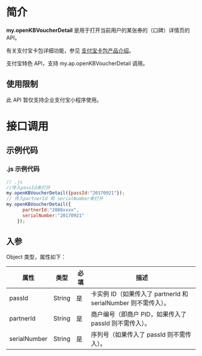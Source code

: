
# 简介
**my.openKBVoucherDetail** 是用于打开当前用户的某张券的（口碑）详情页的 API。

有关支付宝卡包详细功能，参见 [支付宝卡包产品介绍](introduce/voucher)。

支付宝特色 API，支持 my.ap.openKBVoucherDetail 调用。

## 使用限制
此 API 暂仅支持企业支付宝小程序使用。

# 接口调用

## 示例代码

### .js 示例代码
```javascript
// .js
//传入passId来打开
my.openKBVoucherDetail({passId:"20170921"}); 
// 传入partnerId 和 serialNumber来打开
my.openKBVoucherDetail({
      partnerId:"2088xxxx",
      serialNumber:"20170921"
    });
```

## 入参
Object 类型，属性如下：

| **属性** | **类型** | **必填** | **描述** |
| --- | --- | --- | --- |
| passId | String | 是 | 卡实例 ID（如果传入了 partnerId 和 serialNumber 则不需传入）。 |
| partnerId | String | 是 | 商户编号（即商户 PID，如果传入了 passId 则不需传入）。 |
| serialNumber | String | 是 | 序列号（如果传入了 passId 则不需传入）。 |


